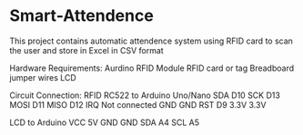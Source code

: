 # Smart-Attendence
This project contains automatic attendence system using RFID card to scan the user and store in Excel in CSV format

Hardware Requirements:
Aurdino
RFID Module
RFID card or tag
Breadboard
jumper wires
LCD

Circuit Connection:
RFID RC522 to	Arduino Uno/Nano
SDA          	D10
SCK          	D13
MOSI        	D11
MISO        	D12
IRQ	        Not connected
GND          	GND
RST          	D9
3.3V	        3.3V

LCD to	Arduino 
VCC    	5V
GND    	GND
SDA    	A4
SCL    	A5
